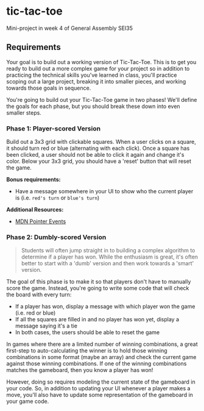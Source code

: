# tic-tac-toe
Mini-project in week 4 of General Assembly SEI35

## Requirements

Your goal is to build out a working version of Tic-Tac-Toe. This is to get you
ready to build out a more complex game for your project so in addition to
practicing the technical skills you've learned in class, you'll practice scoping
out a large project, breaking it into smaller pieces, and working towards those
goals in sequence.

You're going to build out your Tic-Tac-Toe game in two phases! We'll define the
goals for each phase, but you should break these down into even smaller steps.

### Phase 1: Player-scored Version

Build out a 3x3 grid with clickable squares. When a user clicks on a square, it
should turn red or blue (alternating with each click). Once a square has been
clicked, a user should not be able to click it again and change it's color.
Below your 3x3 grid, you should have a 'reset' button that will reset the game.

**Bonus requirements:**

- Have a message somewhere in your UI to show who the current player is (i.e.
  `red's turn` or `blue's turn`)

**Additional Resources:**

- [MDN Pointer Events](https://developer.mozilla.org/en-US/docs/Web/CSS/pointer-events)

### Phase 2: Dumbly-scored Version

> Students will often jump straight in to building a complex algorithm to
> determine if a player has won. While the enthusiasm is great, it's often
> better to start with a 'dumb' version and then work towards a 'smart' version.

The goal of this phase is to make it so that players don't have to manually
score the game. Instead, you're going to write some code that will check the
board with every turn:

- If a player has won, display a message with which player won the game (i.e.
  red or blue)
- If all the squares are filled in and no player has won yet, display a message
  saying it's a tie
- In both cases, the users should be able to reset the game

In games where there are a limited number of winning combinations, a great
first-step to auto-calculating the winner is to hold those winning combinations
in some format (maybe an array) and check the current game against those winning
combinations. If one of the winning combinations matches the gameboard, then you
know a player has won!

However, doing so requires modeling the current state of the gameboard in your
code. So, in addition to updating your UI whenever a player makes a move, you'll
also have to update some representation of the gameboard in your game code.


